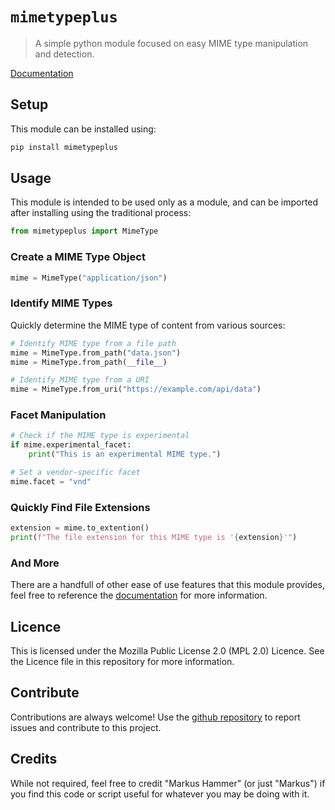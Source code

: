 
# `mimetypeplus`

> A simple python module focused on easy MIME type manipulation and detection.

[Documentation](https://MarkusHammer.github.io/mimetypeplus-python)

## Setup

This module can be installed using:

```bash
pip install mimetypeplus
```

## Usage

This module is intended to be used only as a module, and can be imported after installing using the traditional process:

```python
from mimetypeplus import MimeType
```

### Create a MIME Type Object

```python
mime = MimeType("application/json")
```

### Identify MIME Types

Quickly determine the MIME type of content from various sources:

```python
# Identify MIME type from a file path
mime = MimeType.from_path("data.json")
mime = MimeType.from_path(__file__)

# Identify MIME type from a URI
mime = MimeType.from_uri("https://example.com/api/data")
```

### Facet Manipulation

```python
# Check if the MIME type is experimental
if mime.experimental_facet:
    print("This is an experimental MIME type.")

# Set a vendor-specific facet
mime.facet = "vnd"
```

### Quickly Find File Extensions

```python
extension = mime.to_extention()
print(f"The file extension for this MIME type is '{extension}'")
```

### And More

There are a handfull of other ease of use features that this module provides, feel free to reference the [documentation](https://MarkusHammer.github.io/mimetypeplus-python) for more information.

## Licence

This is licensed under the Mozilla Public License 2.0 (MPL 2.0) Licence. See the Licence file in this repository for more information.

## Contribute

Contributions are always welcome!
Use the [github repository](https://github.com/MarkusHammer/mimetypeplus-python) to report issues and contribute to this project.

## Credits

While not required, feel free to credit "Markus Hammer" (or just "Markus") if you find this code or script useful for whatever you may be doing with it.
